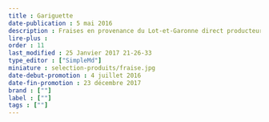 ```yaml
---
title : Gariguette
date-publication : 5 mai 2016
description : Fraises en provenance du Lot-et-Garonne direct producteur.
lire-plus : 
order : 11
last_modified : 25 Janvier 2017 21-26-33
type_editor : ["SimpleMd"]
miniature : selection-produits/fraise.jpg
date-debut-promotion : 4 juillet 2016
date-fin-promotion : 23 décembre 2017
brand : [""]
label : [""]
tags : [""]
---
```







